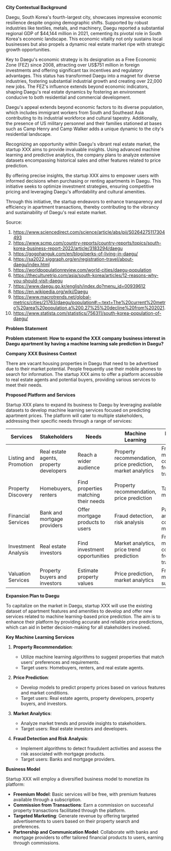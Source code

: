 **City Contextual Background**

Daegu, South Korea's fourth-largest city, showcases impressive economic resilience despite ongoing demographic shifts. Supported by robust industries like textiles, metals, and machinery, Daegu reported a substantial regional GDP of $44,144 million in 2021, cementing its pivotal role in South Korea's economic landscape. This economic vitality not only sustains local businesses but also propels a dynamic real estate market ripe with strategic growth opportunities.

Key to Daegu's economic strategy is its designation as a Free Economic Zone (FEZ) since 2008, attracting over US$751 million in foreign investments and offering significant tax incentives and regulatory advantages. This status has transformed Daegu into a magnet for diverse industries, fostering substantial industrial growth and creating over 22,000 new jobs. The FEZ's influence extends beyond economic indicators, shaping Daegu's real estate dynamics by fostering an environment conducive to both residential and commercial development.

Daegu's appeal extends beyond economic factors to its diverse population, which includes immigrant workers from South and Southeast Asia contributing to its industrial workforce and cultural tapestry. Additionally, the presence of US military personnel and their families stationed at bases such as Camp Henry and Camp Walker adds a unique dynamic to the city's residential landscape.

Recognizing an opportunity within Daegu's vibrant real estate market, the startup XXX aims to provide invaluable insights. Using advanced machine learning and predictive analytics, the company plans to analyze extensive datasets encompassing historical sales and other features related to price prediction.

By offering precise insights, the startup XXX aims to empower users with informed decisions when purchasing or renting apartments in Daegu. This initiative seeks to optimize investment strategies, ensuring competitive pricing and leveraging Daegu's affordability and cultural amenities.

Through this initiative, the startup endeavors to enhance transparency and efficiency in apartment transactions, thereby contributing to the vibrancy and sustainability of Daegu's real estate market.

Source:
1. https://www.sciencedirect.com/science/article/abs/pii/S0264275117304493
2. https://www.scmp.com/country-reports/country-reports/topics/south-korea-business-report-2022/article/3183294/daegu
3. https://gogohanguk.com/en/blog/perks-of-living-in-daegu/
4. https://sa2022.siggraph.org/en/registration-travel/about-daegu/index.html
5. https://worldpopulationreview.com/world-cities/daegu-population
6. https://theculturetrip.com/asia/south-korea/articles/12-reasons-why-you-should-visit-daegu
7. https://www.daegu.go.kr/english/index.do?menu_id=00939612
8. https://en.wikipedia.org/wiki/Daegu
9. https://www.macrotrends.net/global-metrics/cities/21763/daegu/population#:~:text=The%20current%20metro%20area%20population,a%200.27%25%20decline%20from%202021.
10. https://www.statista.com/statistics/756311/south-korea-population-of-daegu/

**Problem Statement**

**Problem statement: How to expand the XXX company business interest in Daegu apartment by having a machine learning sale prediction in Daegu?** 



**Company XXX Business Context**

There are vacant housing properties in Daegu that need to be advertised due to their market potential. People frequently use their mobile phones to search for information. The startup XXX aims to offer a platform accessible to real estate agents and potential buyers, providing various services to meet their needs.

**Proposed Platform and Services**

Startup XXX plans to expand its business to Daegu by leveraging available datasets to develop machine learning services focused on predicting apartment prices. The platform will cater to multiple stakeholders, addressing their specific needs through a range of services:

| **Services**              | **Stakeholders**                           | **Needs**                            | **Machine Learning**                         | **Business Model**                                 |
|---------------------------|--------------------------------------------|--------------------------------------|----------------------------------------------|---------------------------------------------------|
| Listing and Promotion     | Real estate agents, property developers    | Reach a wider audience               | Property recommendation, price prediction, market analytics | Freemium model, commission from transactions       |
| Property Discovery        | Homebuyers, renters                        | Find properties matching their needs | Property recommendation, price prediction    | Targeted marketing                                |
| Financial Services        | Bank and mortgage providers                | Offer mortgage products to users     | Fraud detection, risk analysis               | Partnership and commission model                  |
| Investment Analysis       | Real estate investors                      | Find investment opportunities        | Market analytics, price trend prediction     | Freemium model, commission from transactions      |
| Valuation Services        | Property buyers and investors              | Estimate property values             | Price prediction, market analytics           | Freemium model, subscription                      |

**Expansion Plan to Daegu**

To capitalize on the market in Daegu, startup XXX will use the existing dataset of apartment features and amenities to develop and offer new services related to machine learning-based price prediction. The aim is to enhance their platform by providing accurate and reliable price predictions, which can aid in better decision-making for all stakeholders involved.

**Key Machine Learning Services**

1. **Property Recommendation**:
   - Utilize machine learning algorithms to suggest properties that match users' preferences and requirements.
   - Target users: Homebuyers, renters, and real estate agents.

2. **Price Prediction**:
   - Develop models to predict property prices based on various features and market conditions.
   - Target users: Real estate agents, property developers, property buyers, and investors.

3. **Market Analytics**:
   - Analyze market trends and provide insights to stakeholders.
   - Target users: Real estate investors and developers.

4. **Fraud Detection and Risk Analysis**:
   - Implement algorithms to detect fraudulent activities and assess the risk associated with mortgage products.
   - Target users: Banks and mortgage providers.


**Business Model**

Startup XXX will employ a diversified business model to monetize its platform:

- **Freemium Model**: Basic services will be free, with premium features available through a subscription.
- **Commission from Transactions**: Earn a commission on successful property transactions facilitated through the platform.
- **Targeted Marketing**: Generate revenue by offering targeted advertisements to users based on their property search and preferences.
- **Partnership and Communication Model**: Collaborate with banks and mortgage providers to offer tailored financial products to users, earning through commissions.
